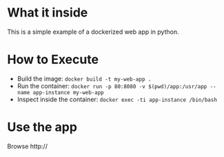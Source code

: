 # What it inside
This is a simple example of a dockerized web app in python.

# How to Execute
- Build the image: `docker build -t my-web-app .`
- Run the container: `docker run -p 80:8080 -v $(pwd)/app:/usr/app --name app-instance my-web-app`
- Inspect inside the container: `docker exec -ti app-instance /bin/bash`

# Use the app
Browse http://<docker-host-ip>
